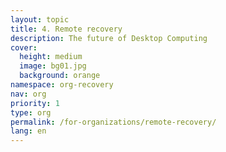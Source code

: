 ```yaml
---
layout: topic
title: 4. Remote recovery
description: The future of Desktop Computing
cover:
  height: medium
  image: bg01.jpg
  background: orange
namespace: org-recovery
nav: org
priority: 1
type: org
permalink: /for-organizations/remote-recovery/
lang: en
---
```

